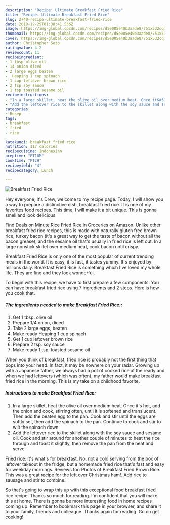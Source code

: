 ```yaml
---
description: "Recipe: Ultimate Breakfast Fried Rice"
title: "Recipe: Ultimate Breakfast Fried Rice"
slug: 2740-recipe-ultimate-breakfast-fried-rice
date: 2019-12-25T01:38:41.536Z
image: https://img-global.cpcdn.com/recipes/d5e005e40b3aade8/751x532cq70/breakfast-fried-rice-recipe-main-photo.jpg
thumbnail: https://img-global.cpcdn.com/recipes/d5e005e40b3aade8/751x532cq70/breakfast-fried-rice-recipe-main-photo.jpg
cover: https://img-global.cpcdn.com/recipes/d5e005e40b3aade8/751x532cq70/breakfast-fried-rice-recipe-main-photo.jpg
author: Christopher Soto
ratingvalue: 4.2
reviewcount: 11
recipeingredient:
- 1 tbsp olive oil
- 14 onion diced
- 2 large eggs beaten
-  Heaping 1 cup spinach
- 1 cup leftover brown rice
- 2 tsp soy sauce
- 1 tsp toasted sesame oil
recipeinstructions:
- "In a large skillet, heat the olive oil over medium heat. Once it&#39;s hot, add the onion and cook, stirring often, until it is softened and translucent. Then add the beaten egg to the pan. Cook and stir until the eggs are softly set, then add the spinach to the pan. Continue to cook and stir to wilt the spinach down."
- "Add the leftover rice to the skillet along with the soy sauce and sesame oil. Cook and stir around for another couple of minutes to heat the rice through and toast it slightly, then remove the pan from the heat and serve."
categories:
- Resep
tags:
- breakfast
- fried
- rice

katakunci: breakfast fried rice
nutrition: 117 calories
recipecuisine: Indonesian
preptime: "PT18M"
cooktime: "PT2H"
recipeyield: "4"
recipecategory: Lunch

---
```



![Breakfast Fried Rice](https://img-global.cpcdn.com/recipes/d5e005e40b3aade8/751x532cq70/breakfast-fried-rice-recipe-main-photo.jpg)

Hey everyone, it's Drew, welcome to my recipe page. Today, I will show you a way to prepare a distinctive dish, breakfast fried rice. It is one of my favorites food recipes. This time, I will make it a bit unique. This is gonna smell and look delicious.

Find Deals on Minute Rice Fried Rice in Groceries on Amazon. Unlike other breakfast fried rice recipes, this is made with naturally gluten free brown rice, turkey bacon (it&#39;s a great way to get the taste of bacon without all the bacon grease), and the sesame oil that&#39;s usually in fried rice is left out. In a large nonstick skillet over medium heat, cook bacon until crispy.

Breakfast Fried Rice is only one of the most popular of current trending meals in the world. It is easy, it is fast, it tastes yummy. It's enjoyed by millions daily. Breakfast Fried Rice is something which I've loved my whole life. They are fine and they look wonderful.


To begin with this recipe, we have to first prepare a few components. You can have breakfast fried rice using 7 ingredients and 2 steps. Here is how you cook that.

##### The ingredients needed to make Breakfast Fried Rice::

1. Get 1 tbsp. olive oil
1. Prepare 1/4 onion, diced
1. Take 2 large eggs, beaten
1. Make ready  Heaping 1 cup spinach
1. Get 1 cup leftover brown rice
1. Prepare 2 tsp. soy sauce
1. Make ready 1 tsp. toasted sesame oil


When you think of breakfast, fried rice is probably not the first thing that pops into your head. In fact, it may be nowhere on your radar. Growing up with a Japanese father, we always had a pot of cooked rice at the ready and when we had leftovers (which was often), my father would make breakfast fried rice in the morning. This is my take on a childhood favorite. 

##### Instructions to make Breakfast Fried Rice:

1. In a large skillet, heat the olive oil over medium heat. Once it&#39;s hot, add the onion and cook, stirring often, until it is softened and translucent. Then add the beaten egg to the pan. Cook and stir until the eggs are softly set, then add the spinach to the pan. Continue to cook and stir to wilt the spinach down.
1. Add the leftover rice to the skillet along with the soy sauce and sesame oil. Cook and stir around for another couple of minutes to heat the rice through and toast it slightly, then remove the pan from the heat and serve.


Fried rice: it&#39;s what&#39;s for breakfast. No, not a cold serving from the box of leftover takeout in the fridge, but a homemade fried rice that&#39;s fast and easy for weekday mornings. Reviews for: Photos of Breakfast Fried Brown Rice. This was a great recipe for the left over Christmas ham!. Add rice to sausage and stir to combine. 

So that's going to wrap this up with this exceptional food breakfast fried rice recipe. Thanks so much for reading. I'm confident that you will make this at home. There is gonna be more interesting food in home recipes coming up. Remember to bookmark this page in your browser, and share it to your family, friends and colleague. Thanks again for reading. Go on get cooking!

